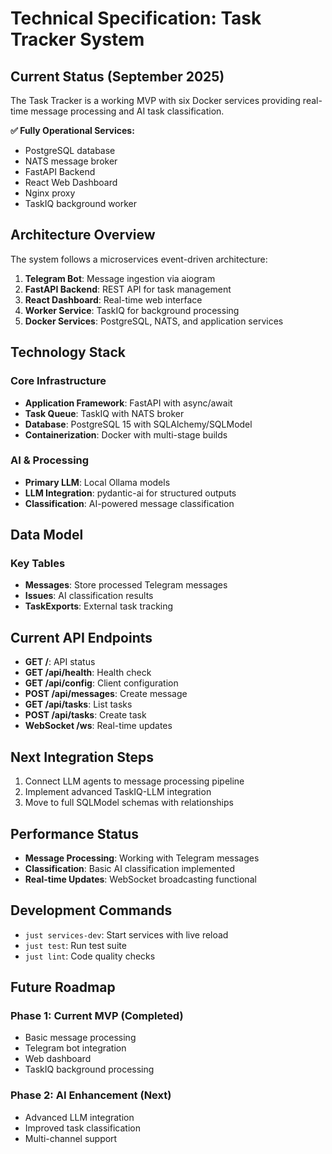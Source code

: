 # Technical Specification: Task Tracker System

## Current Status (September 2025)

The Task Tracker is a working MVP with six Docker services providing real-time message processing and AI task classification.

**✅ Fully Operational Services:**
- PostgreSQL database
- NATS message broker
- FastAPI Backend
- React Web Dashboard
- Nginx proxy
- TaskIQ background worker

## Architecture Overview

The system follows a microservices event-driven architecture:
1. **Telegram Bot**: Message ingestion via aiogram
2. **FastAPI Backend**: REST API for task management
3. **React Dashboard**: Real-time web interface
4. **Worker Service**: TaskIQ for background processing
5. **Docker Services**: PostgreSQL, NATS, and application services

## Technology Stack

### Core Infrastructure
- **Application Framework**: FastAPI with async/await
- **Task Queue**: TaskIQ with NATS broker
- **Database**: PostgreSQL 15 with SQLAlchemy/SQLModel
- **Containerization**: Docker with multi-stage builds

### AI & Processing
- **Primary LLM**: Local Ollama models
- **LLM Integration**: pydantic-ai for structured outputs
- **Classification**: AI-powered message classification

## Data Model

### Key Tables
- **Messages**: Store processed Telegram messages
- **Issues**: AI classification results
- **TaskExports**: External task tracking

## Current API Endpoints

- **GET /**: API status
- **GET /api/health**: Health check
- **GET /api/config**: Client configuration
- **POST /api/messages**: Create message
- **GET /api/tasks**: List tasks
- **POST /api/tasks**: Create task
- **WebSocket /ws**: Real-time updates

## Next Integration Steps

1. Connect LLM agents to message processing pipeline
2. Implement advanced TaskIQ-LLM integration
3. Move to full SQLModel schemas with relationships

## Performance Status

- **Message Processing**: Working with Telegram messages
- **Classification**: Basic AI classification implemented
- **Real-time Updates**: WebSocket broadcasting functional

## Development Commands

- `just services-dev`: Start services with live reload
- `just test`: Run test suite
- `just lint`: Code quality checks

## Future Roadmap

### Phase 1: Current MVP (Completed)
- Basic message processing
- Telegram bot integration
- Web dashboard
- TaskIQ background processing

### Phase 2: AI Enhancement (Next)
- Advanced LLM integration
- Improved task classification
- Multi-channel support